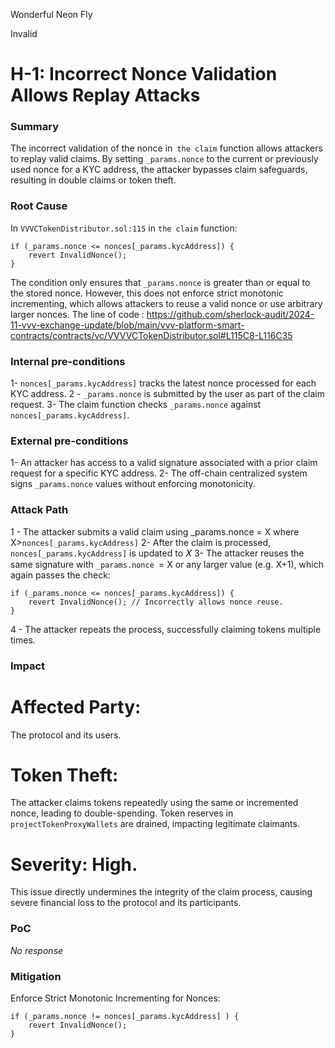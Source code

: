 Wonderful Neon Fly

Invalid

# H-1: Incorrect Nonce Validation Allows Replay Attacks

### Summary

The incorrect validation of the nonce in` the claim` function allows attackers to replay valid claims. By setting `_params.nonce` to the current or previously used nonce for a KYC address, the attacker bypasses claim safeguards, resulting in double claims or token theft.

### Root Cause

In `VVVCTokenDistributor.sol:115` in `the claim` function:
```solidity
if (_params.nonce <= nonces[_params.kycAddress]) {
    revert InvalidNonce();
}
```
The condition only ensures that `_params.nonce` is greater than or equal to the stored nonce. However, this does not enforce strict monotonic incrementing, which allows attackers to reuse a valid nonce or use arbitrary larger nonces.
The line of code :
https://github.com/sherlock-audit/2024-11-vvv-exchange-update/blob/main/vvv-platform-smart-contracts/contracts/vc/VVVVCTokenDistributor.sol#L115C8-L116C35

### Internal pre-conditions

1- `nonces[_params.kycAddress]` tracks the latest nonce processed for each KYC address.
2 - `_params.nonce` is submitted by the user as part of the claim request.
3- The claim function checks `_params.nonce` against `nonces[_params.kycAddress]`.


### External pre-conditions

1- An attacker has access to a valid signature associated with a prior claim request for a specific KYC address.
2- The off-chain centralized system signs `_params.nonce` values without enforcing monotonicity.

### Attack Path

1 - The attacker submits a valid claim using _params.nonce = X where X>`nonces[_params.kycAddress]`
2- After the claim is processed, `nonces[_params.kycAddress]` is updated to 𝑋
3- The attacker reuses the same signature with `_params.nonce `= X or any larger value (e.g. X+1), which again passes the check:
```solidity
if (_params.nonce <= nonces[_params.kycAddress]) {
    revert InvalidNonce(); // Incorrectly allows nonce reuse.
}
```
4 - The attacker repeats the process, successfully claiming tokens multiple times.

### Impact

# Affected Party: 
The protocol and its users.
# Token Theft:
The attacker claims tokens repeatedly using the same or incremented nonce, leading to double-spending.
Token reserves in `projectTokenProxyWallets` are drained, impacting legitimate claimants.
# Severity: High.
This issue directly undermines the integrity of the claim process, causing severe financial loss to the protocol and its participants.

### PoC

_No response_

### Mitigation

Enforce Strict Monotonic Incrementing for Nonces:
```solidity
if (_params.nonce != nonces[_params.kycAddress] ) {
    revert InvalidNonce();
}
